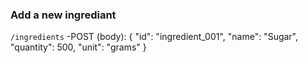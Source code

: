 ### Add a new ingrediant
`/ingredients`
-POST (body):
{ 
    "id": "ingredient_001", 
    "name": "Sugar", 
    "quantity": 500, 
    "unit": "grams" 
}
